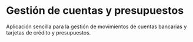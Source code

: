 # Gestión de cuentas y presupuestos

Aplicación sencilla para la gestión de movimientos de cuentas bancarias y tarjetas de crédito y presupuestos.